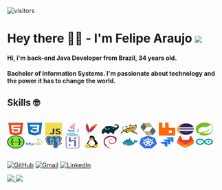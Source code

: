 ![visitors](https://visitor-badge.laobi.icu/badge?page_id=57691905)

# Hey there ✌🏼 - I'm Felipe Araujo <img  src="https://raw.githubusercontent.com/iampavangandhi/iampavangandhi/master/gifs/Hi.gif"  width="30px"></h2>

#### Hi, i'm back-end Java Developer from Brazil, 34 years old.
#### Bachelor of Information Systems. I'm passionate about technology and the power it has to change the world.


## Skills :nerd_face:

<p  align="center">

<div  style="display: inline_block"><br>

<img  align="center"  alt="Felipe-HTML"  height="30"  width="40"  src="https://raw.githubusercontent.com/devicons/devicon/master/icons/html5/html5-plain.svg">
<img  align="center"  alt="Felipe-CSS3"  height="30"  width="40"  src="https://raw.githubusercontent.com/devicons/devicon/master/icons/css3/css3-plain.svg">
<img  align="center"  alt="Felipe-JS"  height="30"  width="40"  src="https://raw.githubusercontent.com/devicons/devicon/master/icons/javascript/javascript-original.svg">
<img  align="center"  alt="Felipe-JAVA"  height="30"  width="40"  src="https://raw.githubusercontent.com/devicons/devicon/master/icons/java/java-original.svg">
<img  align="center"  alt="Felipe-MAVEN"  height="30"  width="40"  src="https://raw.githubusercontent.com/devicons/devicon/master/icons/maven/maven-original.svg">
<img  align="center"  alt="Felipe-GRADLE"  height="30"  width="40"  src="https://raw.githubusercontent.com/devicons/devicon/master/icons/gradle/gradle-original.svg">
<img  align="center"  alt="Felipe-TOMCAT"  height="30"  width="40"  src="https://raw.githubusercontent.com/devicons/devicon/master/icons/tomcat/tomcat-original.svg">
<img  align="center"  alt="Felipe-HIBERNATE"  height="30"  width="40"  src="https://raw.githubusercontent.com/devicons/devicon/master/icons/hibernate/hibernate-original.svg">
<img  align="center"  alt="Felipe-RABBITMQ"  height="30"  width="40"  src="https://raw.githubusercontent.com/devicons/devicon/master/icons/rabbitmq/rabbitmq-original.svg">
<img  align="center"  alt="Felipe-ECLIPSE"  height="30"  width="40"  src="https://raw.githubusercontent.com/devicons/devicon/master/icons/eclipse/eclipse-original.svg">
<img  align="center"  alt="Felipe-SPRING"  height="30"  width="40"  src="https://raw.githubusercontent.com/devicons/devicon/master/icons/spring/spring-original.svg">
<img  align="center"  alt="Felipe-SWAGGER"  height="30"  width="40"  src="https://raw.githubusercontent.com/devicons/devicon/master/icons/swagger/swagger-original.svg">
<img  align="center"  alt="Felipe-MYSQL"  height="30"  width="40"  src="https://raw.githubusercontent.com/devicons/devicon/master/icons/mysql/mysql-original-wordmark.svg">
<img  align="center"  alt="Felipe-POSTGRESQL"  height="30"  width="40"  src="https://raw.githubusercontent.com/devicons/devicon/master/icons/postgresql/postgresql-original.svg">
<img  align="center"  alt="Felipe-HEROKU"  height="30"  width="40"  src="https://raw.githubusercontent.com/devicons/devicon/master/icons/heroku/heroku-original.svg">
<img  align="center"  alt="Felipe-LINUX"  height="30"  width="40"  src="https://raw.githubusercontent.com/devicons/devicon/master/icons/linux/linux-original.svg">
<img  align="center"  alt="Felipe-DEBIAN"  height="30"  width="40"  src="https://raw.githubusercontent.com/devicons/devicon/master/icons/debian/debian-original.svg">
<img  align="center"  alt="Felipe-DOCKER"  height="30"  width="40"  src="https://raw.githubusercontent.com/devicons/devicon/master/icons/docker/docker-original.svg">
<img  align="center"  alt="Felipe-KUBERNETES"  height="30"  width="40"  src="https://raw.githubusercontent.com/devicons/devicon/master/icons/kubernetes/kubernetes-original.svg">
<img  align="center"  alt="Felipe-JIRA"  height="30"  width="40"  src="https://raw.githubusercontent.com/devicons/devicon/master/icons/jira/jira-original.svg">
<img  align="center"  alt="Felipe-GITLAB"  height="30"  width="40"  src="https://raw.githubusercontent.com/devicons/devicon/master/icons/gitlab/gitlab-original.svg">
<img  align="center"  alt="Felipe-ARDUINO"  height="30"  width="40"  src="https://raw.githubusercontent.com/devicons/devicon/master/icons/arduino/arduino-original.svg">


</div>

<div>
  
## 
  
[![GitHub](https://img.shields.io/badge/github-%23100000.svg?&style=for-the-badge&logo=github&logoColor=white)](https://github.com/FelipeAraujoFmx)
[![Gmail](https://img.shields.io/badge/-Gmail-%23333?style=for-the-badge&logo=gmail&logoColor=red)](mailto:felipecma.araujo@gmail.com)
[![LinkedIn](https://img.shields.io/badge/LinkedIn-%230077B5.svg?&style=for-the-badge&logo=linkedin&logoColor=white)](https://www.linkedin.com/in/felipearaujofmx)

</div>  

<div>

<a  href="https://github.com/FelipeAraujoFmx">

<img  height="180em"  src="https://github-readme-stats.vercel.app/api?username=FelipeAraujoFmx&show_icons=true&theme=aura&include_all_commits=true&count_private=true"/>
  <img height="180em" src="https://github-readme-stats.vercel.app/api/top-langs/?username=FelipeAraujoFmx&layout=compact&langs_count=7&theme=aura&show_icons=true"/>


</div>
